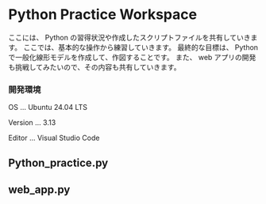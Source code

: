 # Python Practice Workspace
ここには、 Python
の習得状況や作成したスクリプトファイルを共有していきます。
ここでは、基本的な操作から練習していきます。
最終的な目標は、 Python で一般化線形モデルを作成して、作図することです。
また、 web アプリの開発も挑戦してみたいので、その内容も共有していきます。

### 開発環境
OS ... Ubuntu 24.04 LTS

Version ... 3.13

Editor ... Visual Studio Code

## Python_practice.py


## web_app.py

